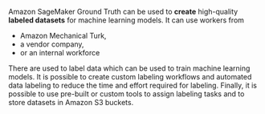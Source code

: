 Amazon SageMaker Ground Truth can be used to **create** high-quality **labeled datasets** for machine learning models. 
It can use workers from 
* Amazon Mechanical Turk, 
* a vendor company, 
* or an internal workforce 

There are used to label data which can be used to train machine learning models. 
It is possible to create custom labeling workflows and automated data labeling to reduce the time and effort required for labeling. 
Finally, it is possible to use pre-built or custom tools to assign labeling tasks and to store datasets in Amazon S3 buckets.
